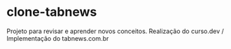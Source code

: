 # clone-tabnews
Projeto para revisar e aprender novos conceitos. Realização do curso.dev / Implementação do tabnews.com.br
